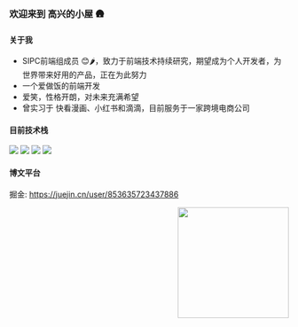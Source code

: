 ### 欢迎来到 高兴的小屋 🛖
#### 关于我
- SIPC前端组成员 😊🌶️，致力于前端技术持续研究，期望成为个人开发者，为世界带来好用的产品，正在为此努力
- 一个爱做饭的前端开发
- 爱笑，性格开朗，对未来充满希望
- 曾实习于 快看漫画、小红书和滴滴，目前服务于一家跨境电商公司

#### 目前技术栈

<code><img src="https://img.shields.io/badge/typescript-%23007ACC.svg?style=for-the-badge&logo=typescript&logoColor=white"/></code>
<code><img src="https://img.shields.io/badge/react-%2320232a.svg?style=for-the-badge&logo=react&logoColor=%2361DAFB"/></code>
<code><img src="https://img.shields.io/badge/node.js-6DA55F?style=for-the-badge&logo=node.js&logoColor=white"/></code>
<code><img src="https://img.shields.io/badge/vuejs-%2335495e.svg?style=for-the-badge&logo=vuedotjs&logoColor=%234FC08D"/></code>

#### 博文平台
掘金: https://juejin.cn/user/853635723437886

<img align='Right' src="https://profile-counter.glitch.me/gaoxiaoxin/count.svg" width="200">

